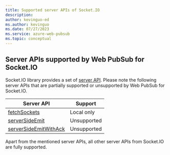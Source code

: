 ```yaml
---
title: Supported server APIs of Socket.IO
description: 
author: kevinguo-ed
ms.author: kevinguo
ms.date: 07/27/2023
ms.service: azure-web-pubsub
ms.topic: conceptual
---
```

## Server APIs supported by Web PubSub for Socket.IO

Socket.IO library provides a set of [server API](https://socket.io/docs/v4/server-api/). 
Please note the following server APIs that are partially supported or unsupported by Web PubSub for Socket.IO.

| Server API                                                                                                   | Support     |
|--------------------------------------------------------------------------------------------------------------|-------------|
| [fetchSockets](https://socket.io/docs/v4/server-api/#serverfetchsockets)                                     | Local only  |
| [serverSideEmit](https://socket.io/docs/v4/server-api/#serverserversideemiteventname-args)                   | Unsupported  |
| [serverSideEmitWithAck](https://socket.io/docs/v4/server-api/#serverserversideemitwithackeventname-args)     | Unsupported |

Apart from the mentioned server APIs, all other server APIs from Socket.IO are fully supported.